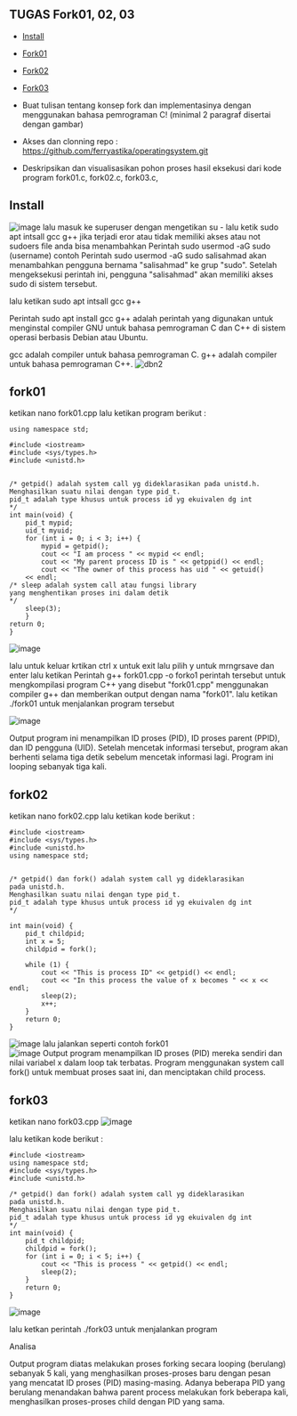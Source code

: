 ## TUGAS Fork01, 02, 03

- [Install](#install)
- [Fork01](#fork01)
- [Fork02](#fork02)
- [Fork03](#fork03)


- Buat tulisan tentang konsep fork dan implementasinya dengan menggunakan bahasa pemrograman C! (minimal 2 paragraf disertai dengan gambar)
- Akses dan clonning repo : https://github.com/ferryastika/operatingsystem.git
- Deskripsikan dan visualisasikan pohon proses hasil eksekusi dari kode program fork01.c, fork02.c, fork03.c,

## Install

![image](https://github.com/StalisAhmadSholeh/SysOP24-3123521010/assets/160557634/eb152342-e3bd-456e-b238-d876eb4b35db)
lalu masuk ke superuser dengan mengetikan su -
lalu ketik sudo apt intsall gcc g++ 
jika terjadi eror atau tidak memiliki akses atau not sudoers file
anda bisa menambahkan Perintah sudo usermod -aG sudo (username) 
contoh
Perintah sudo usermod -aG sudo salisahmad akan menambahkan pengguna bernama "salisahmad" ke grup "sudo". Setelah mengeksekusi perintah ini, pengguna "salisahmad" akan memiliki akses sudo di sistem tersebut.

lalu ketikan sudo apt intsall gcc g++ 

Perintah sudo apt install gcc g++ adalah perintah yang digunakan untuk menginstal compiler GNU untuk bahasa pemrograman C dan C++ di sistem operasi berbasis Debian atau Ubuntu.

gcc adalah compiler untuk bahasa pemrograman C.
g++ adalah compiler untuk bahasa pemrograman C++.
![dbn2](https://github.com/StalisAhmadSholeh/SysOP24-3123521010/assets/160557634/b99f381f-d3cd-428f-9e45-deafed971129)

## fork01

 ketikan nano fork01.cpp lalu ketikan program berikut :

```
using namespace std;

#include <iostream>
#include <sys/types.h>
#include <unistd.h>


/* getpid() adalah system call yg dideklarasikan pada unistd.h.
Menghasilkan suatu nilai dengan type pid_t.
pid_t adalah type khusus untuk process id yg ekuivalen dg int
*/
int main(void) {
	pid_t mypid;
	uid_t myuid;
	for (int i = 0; i < 3; i++) {
		mypid = getpid();
		cout << "I am process " << mypid << endl;
		cout << "My parent process ID is " << getppid() << endl;
		cout << "The owner of this process has uid " << getuid()
	<< endl;
/* sleep adalah system call atau fungsi library
yang menghentikan proses ini dalam detik
*/
	sleep(3);
	}
return 0;
}
```
![image](https://github.com/StalisAhmadSholeh/SysOP24-3123521010/assets/160557634/a394e858-308c-499a-8b77-cf4542881dca)

lalu untuk keluar krtikan ctrl x untuk exit lalu pilih y untuk mrngrsave dan enter 
lalu ketikan Perintah g++ fork01.cpp -o forko1
perintah tersebut untuk mengkompilasi program C++ yang disebut "fork01.cpp" menggunakan compiler g++ dan memberikan output dengan nama "fork01".
lalu ketikan ./fork01 untuk menjalankan program tersebut

![image](https://github.com/StalisAhmadSholeh/SysOP24-3123521010/assets/160557634/aeacbfca-743b-46b4-bf04-909133523290)

Output program ini menampilkan ID proses (PID), ID proses parent (PPID), dan ID pengguna (UID). Setelah mencetak informasi tersebut, program akan berhenti selama tiga detik sebelum mencetak informasi lagi. Program ini looping sebanyak tiga kali.



## fork02

ketikan nano fork02.cpp 
lalu ketikan kode berikut :


```
#include <iostream>
#include <sys/types.h>
#include <unistd.h>
using namespace std;


/* getpid() dan fork() adalah system call yg dideklarasikan
pada unistd.h.
Menghasilkan suatu nilai dengan type pid_t.
pid_t adalah type khusus untuk process id yg ekuivalen dg int
*/

int main(void) {
	pid_t childpid;
	int x = 5;
	childpid = fork();

	while (1) {
		cout << "This is process ID" << getpid() << endl;
		cout << "In this process the value of x becomes " << x << endl;	
		sleep(2);
		x++;
	}
	return 0;
}
```
![image](https://github.com/StalisAhmadSholeh/SysOP24-3123521010/assets/160557634/6d67d26c-374a-4a10-9116-22c6960c21f9)
lalu jalankan seperti contoh fork01 <br>
![image](https://github.com/StalisAhmadSholeh/SysOP24-3123521010/assets/160557634/2058b1d0-31bc-404c-9ef2-f04695b906f4)
Output program menampilkan ID proses (PID) mereka sendiri dan nilai variabel x dalam loop tak terbatas. Program menggunakan system call fork() untuk membuat proses saat ini, dan menciptakan child process.

## fork03

ketikan nano fork03.cpp 
![image](https://github.com/StalisAhmadSholeh/SysOP24-3123521010/assets/160557634/a4e20de9-fcb6-4717-9e6c-42b33fbef611)

lalu ketikan kode berikut :

```
#include <iostream>
using namespace std;
#include <sys/types.h>
#include <unistd.h>

/* getpid() dan fork() adalah system call yg dideklarasikan
pada unistd.h.
Menghasilkan suatu nilai dengan type pid_t.
pid_t adalah type khusus untuk process id yg ekuivalen dg int
*/
int main(void) {
	pid_t childpid;
	childpid = fork();
	for (int i = 0; i < 5; i++) {
		cout << "This is process " << getpid() << endl;
		sleep(2);
	}
	return 0;
}
```
![image](https://github.com/StalisAhmadSholeh/SysOP24-3123521010/assets/160557634/6fe30bdc-6ed4-4bb7-8464-a40fe63f24a4)

lalu ketkan perintah ./fork03 untuk menjalankan program

Analisa

Output program diatas melakukan proses forking secara looping (berulang) sebanyak 5 kali, yang menghasilkan proses-proses baru dengan pesan yang mencatat ID proses (PID) masing-masing. Adanya beberapa PID yang berulang menandakan bahwa parent process melakukan fork beberapa kali, menghasilkan proses-proses child dengan PID yang sama.




